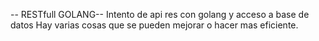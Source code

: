 -- RESTfull GOLANG--
Intento de api res con golang y acceso a base de datos
Hay varias cosas que se pueden mejorar o hacer mas eficiente.
